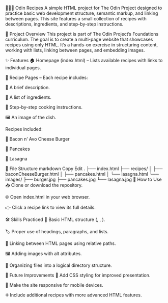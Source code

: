 🍔🥞🍝 Odin Recipes
A simple HTML project for The Odin Project designed to practice basic web development structure, semantic markup, and linking between pages. This site features a small collection of recipes with descriptions, ingredients, and step-by-step instructions.

📖 Project Overview
This project is part of The Odin Project’s Foundations curriculum. The goal is to create a multi-page website that showcases recipes using only HTML. It’s a hands-on exercise in structuring content, working with lists, linking between pages, and embedding images.

✨ Features
🏠 Homepage (index.html) – Lists available recipes with links to individual pages.

📄 Recipe Pages – Each recipe includes:

📝 A brief description.

🛒 A list of ingredients.

🍳 Step-by-step cooking instructions.

🖼 An image of the dish.

Recipes included:

🍔 Bacon n’ Avo Cheese Burger

🥞 Pancakes

🍝 Lasagna

📂 File Structure
markdown
Copy
Edit
.
├── index.html
├── recipes/
│   ├── baconCheeseBurger.html
│   ├── pancakes.html
│   └── lasagna.html
└── images/
    ├── burger.jpg
    ├── pancakes.jpg
    └── lasagna.jpg
🚀 How to Use
📥 Clone or download the repository.

🌐 Open index.html in your web browser.

👉 Click a recipe link to view its full details.

🛠 Skills Practiced
📄 Basic HTML structure (<!DOCTYPE html>, <head>, <body>).

🏷 Proper use of headings, paragraphs, and lists.

🔗 Linking between HTML pages using relative paths.

🖼 Adding images with alt attributes.

📁 Organizing files into a logical directory structure.

🔮 Future Improvements
🎨 Add CSS styling for improved presentation.

📱 Make the site responsive for mobile devices.

➕ Include additional recipes with more advanced HTML features.
